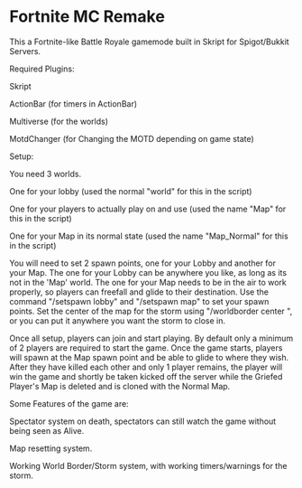 # Fortnite MC Remake
This a Fortnite-like Battle Royale gamemode built in Skript for Spigot/Bukkit Servers.

Required Plugins:

Skript

ActionBar (for timers in ActionBar)

Multiverse (for the worlds)

MotdChanger (for Changing the MOTD depending on game state)

Setup:

You need 3 worlds.

One for your lobby (used the normal "world" for this in the script)

One for your players to actually play on and use (used the name "Map" for this in the script)

One for your Map in its normal state (used the name "Map_Normal" for this in the script)


You will need to set 2 spawn points, one for your Lobby and another for your Map.
The one for your Lobby can be anywhere you like, as long as its not in the 'Map' world.
The one for your Map needs to be in the air to work properly, so players can freefall and glide to their destination.
Use the command "/setspawn lobby" and "/setspawn map" to set your spawn points.
Set the center of the map for the storm using "/worldborder center <x> <z>", or you can put it anywhere you want the storm to close in.
  
  
Once all setup, players can join and start playing.
By default only a minimum of 2 players are required to start the game.
Once the game starts, players will spawn at the Map spawn point and be able to glide to where they wish.
After they have killed each other and only 1 player remains, the player will win the game and shortly be taken kicked off the server while the Griefed Player's Map is deleted and is cloned with the Normal Map.

Some Features of the game are:

Spectator system on death, spectators can still watch the game without being seen as Alive.

Map resetting system.

Working World Border/Storm system, with working timers/warnings for the storm.
